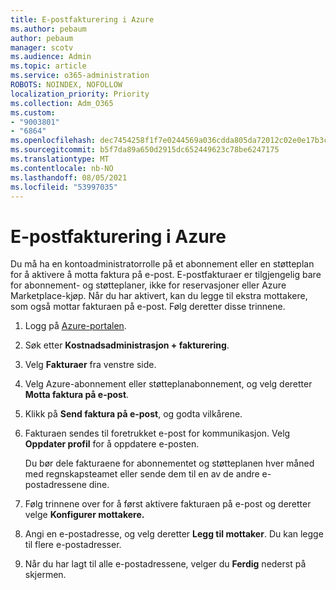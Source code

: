 ```yaml
---
title: E-postfakturering i Azure
ms.author: pebaum
author: pebaum
manager: scotv
ms.audience: Admin
ms.topic: article
ms.service: o365-administration
ROBOTS: NOINDEX, NOFOLLOW
localization_priority: Priority
ms.collection: Adm_O365
ms.custom:
- "9003801"
- "6864"
ms.openlocfilehash: dec7454258f1f7e0244569a036cdda805da72012c02e0e17b3c1d192f0a2639e
ms.sourcegitcommit: b5f7da89a650d2915dc652449623c78be6247175
ms.translationtype: MT
ms.contentlocale: nb-NO
ms.lasthandoff: 08/05/2021
ms.locfileid: "53997035"
---
```

# <a name="azure-email-invoicing"></a>E-postfakturering i Azure

Du må ha en kontoadministratorrolle på et abonnement eller en støtteplan for å aktivere å motta faktura på e-post. E-postfakturaer er tilgjengelig bare for abonnement- og støtteplaner, ikke for reservasjoner eller Azure Marketplace-kjøp. Når du har aktivert, kan du legge til ekstra mottakere, som også mottar fakturaen på e-post. Følg deretter disse trinnene.

1. Logg på [Azure-portalen](https://portal.azure.com/).
2. Søk etter **Kostnadsadministrasjon + fakturering**.
3. Velg **Fakturaer** fra venstre side.
4. Velg Azure-abonnement eller støtteplanabonnement, og velg deretter **Motta faktura på e-post**.
5. Klikk på **Send faktura på e-post**, og godta vilkårene.
6. Fakturaen sendes til foretrukket e-post for kommunikasjon. Velg **Oppdater profil** for å oppdatere e-posten.  

    Du bør dele fakturaene for abonnementet og støtteplanen hver måned med regnskapsteamet eller sende dem til en av de andre e-postadressene dine.  

7. Følg trinnene over for å først aktivere fakturaen på e-post og deretter velge **Konfigurer mottakere.**
8. Angi en e-postadresse, og velg deretter **Legg til mottaker**. Du kan legge til flere e-postadresser.
9. Når du har lagt til alle e-postadressene, velger du **Ferdig** nederst på skjermen.
